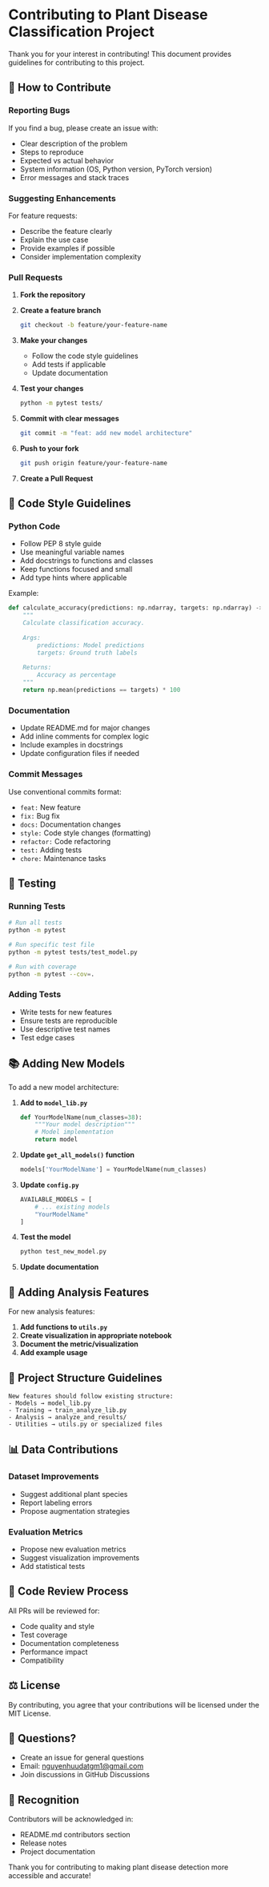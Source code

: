 # Contributing to Plant Disease Classification Project

Thank you for your interest in contributing! This document provides guidelines for contributing to this project.

## 🎯 How to Contribute

### Reporting Bugs

If you find a bug, please create an issue with:
- Clear description of the problem
- Steps to reproduce
- Expected vs actual behavior
- System information (OS, Python version, PyTorch version)
- Error messages and stack traces

### Suggesting Enhancements

For feature requests:
- Describe the feature clearly
- Explain the use case
- Provide examples if possible
- Consider implementation complexity

### Pull Requests

1. **Fork the repository**
2. **Create a feature branch**
   ```bash
   git checkout -b feature/your-feature-name
   ```

3. **Make your changes**
   - Follow the code style guidelines
   - Add tests if applicable
   - Update documentation

4. **Test your changes**
   ```bash
   python -m pytest tests/
   ```

5. **Commit with clear messages**
   ```bash
   git commit -m "feat: add new model architecture"
   ```

6. **Push to your fork**
   ```bash
   git push origin feature/your-feature-name
   ```

7. **Create a Pull Request**

## 📝 Code Style Guidelines

### Python Code

- Follow PEP 8 style guide
- Use meaningful variable names
- Add docstrings to functions and classes
- Keep functions focused and small
- Add type hints where applicable

Example:
```python
def calculate_accuracy(predictions: np.ndarray, targets: np.ndarray) -> float:
    """
    Calculate classification accuracy.
    
    Args:
        predictions: Model predictions
        targets: Ground truth labels
        
    Returns:
        Accuracy as percentage
    """
    return np.mean(predictions == targets) * 100
```

### Documentation

- Update README.md for major changes
- Add inline comments for complex logic
- Include examples in docstrings
- Update configuration files if needed

### Commit Messages

Use conventional commits format:
- `feat:` New feature
- `fix:` Bug fix
- `docs:` Documentation changes
- `style:` Code style changes (formatting)
- `refactor:` Code refactoring
- `test:` Adding tests
- `chore:` Maintenance tasks

## 🧪 Testing

### Running Tests

```bash
# Run all tests
python -m pytest

# Run specific test file
python -m pytest tests/test_model.py

# Run with coverage
python -m pytest --cov=.
```

### Adding Tests

- Write tests for new features
- Ensure tests are reproducible
- Use descriptive test names
- Test edge cases

## 📚 Adding New Models

To add a new model architecture:

1. **Add to `model_lib.py`**
   ```python
   def YourModelName(num_classes=38):
       """Your model description"""
       # Model implementation
       return model
   ```

2. **Update `get_all_models()` function**
   ```python
   models['YourModelName'] = YourModelName(num_classes)
   ```

3. **Update `config.py`**
   ```python
   AVAILABLE_MODELS = [
       # ... existing models
       "YourModelName"
   ]
   ```

4. **Test the model**
   ```python
   python test_new_model.py
   ```

5. **Update documentation**

## 🔬 Adding Analysis Features

For new analysis features:

1. **Add functions to `utils.py`**
2. **Create visualization in appropriate notebook**
3. **Document the metric/visualization**
4. **Add example usage**

## 🌿 Project Structure Guidelines

```
New features should follow existing structure:
- Models → model_lib.py
- Training → train_analyze_lib.py
- Analysis → analyze_and_results/
- Utilities → utils.py or specialized files
```

## 📊 Data Contributions

### Dataset Improvements
- Suggest additional plant species
- Report labeling errors
- Propose augmentation strategies

### Evaluation Metrics
- Propose new evaluation metrics
- Suggest visualization improvements
- Add statistical tests

## 🤝 Code Review Process

All PRs will be reviewed for:
- Code quality and style
- Test coverage
- Documentation completeness
- Performance impact
- Compatibility

## ⚖️ License

By contributing, you agree that your contributions will be licensed under the MIT License.

## 💬 Questions?

- Create an issue for general questions
- Email: nguyenhuudatgm1@gmail.com
- Join discussions in GitHub Discussions

## 🙏 Recognition

Contributors will be acknowledged in:
- README.md contributors section
- Release notes
- Project documentation

Thank you for contributing to making plant disease detection more accessible and accurate!